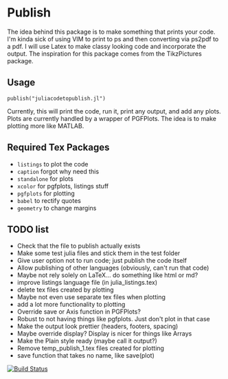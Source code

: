 # Publish

The idea behind this package is to make something that prints your code. I'm kinda sick of using VIM to print to ps and then converting via ps2pdf to a pdf. I will use Latex to make classy looking code and incorporate the output. The inspiration for this package comes from the TikzPictures package.

## Usage
```
publish("juliacodetopublish.jl")
```
Currently, this will print the code, run it, print any output, and add any plots.
Plots are currently handled by a wrapper of PGFPlots.
The idea is to make plotting more like MATLAB.

## Required Tex Packages
* `listings` to plot the code
* `caption` forgot why need this
* `standalone` for plots
* `xcolor` for pgfplots, listings stuff
* `pgfplots` for plotting
* `babel` to rectify quotes
* `geometry` to change margins

## TODO list
* Check that the file to publish actually exists
* Make some test julia files and stick them in the test folder
* Give user option not to run code; just publish the code itself
* Allow publishing of other languages (obviously, can't run that code)
* Maybe not rely solely on LaTeX... do something like html or md?
* improve listings language file (in julia_listings.tex)
* delete tex files created by plotting
* Maybe not even use separate tex files when plotting
* add a lot more functionality to plotting
* Override save or Axis function in PGFPlots?
* Robust to not having things like pgfplots. Just don't plot in that case
* Make the output look prettier (headers, footers, spacing)
* Maybe override display? Display is nicer for things like Arrays
* Make the Plain style ready (maybe call it output?)
* Remove temp_publish_1.tex files created for plotting
* save function that takes no name, like save(plot)


[![Build Status](https://travis-ci.org/dressel/Publish.jl.svg?branch=master)](https://travis-ci.org/dressel/Publish.jl)
